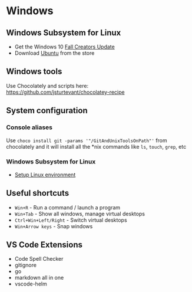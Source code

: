 # Windows

## Windows Subsystem for Linux

* Get the Windows 10 [Fall Creators Update](https://blogs.windows.com/windowsexperience/2017/10/17/get-windows-10-fall-creators-update)
* Download [Ubuntu](https://www.microsoft.com/store/productId/9NBLGGH4MSV6) from the store

## Windows tools

Use Chocolately and scripts here: https://github.com/jsturtevant/chocolatey-recipe

## System configuration

### Console aliases

Use `choco install git -params '"/GitAndUnixToolsOnPath"'` from chocolately and it will install all the *nix commands like `ls`, `touch`, `grep`, etc

### Windows Subsystem for Linux

* [Setup Linux environment](https://github.com/noelbundick/devbox/tree/master/linux)

## Useful shortcuts

* `Win+R` - Run a command / launch a program
* `Win+Tab` - Show all windows, manage virtual desktops
* `Ctrl+Win+Left/Right` - Switch virtual desktops
* `Win+Arrow keys` - Snap windows

## VS Code Extensions

* Code Spell Checker
* gitignore
* go
* markdown all in one
* vscode-helm